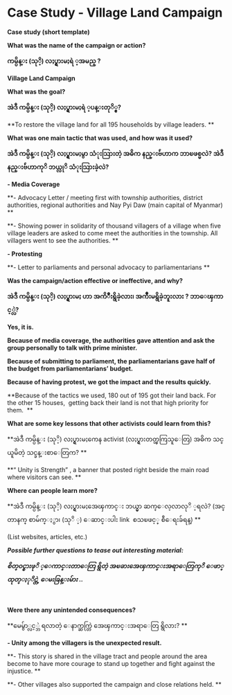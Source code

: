 Case Study - Village Land Campaign 
===================================

**Case study (short template)**

**What was the name of the campaign or action?**

**ကမ္ပိန္း (သုိ့) လႈပ္ရွားမႈရဲ ့အမည္ ?**

**Village Land Campaign**

**What was the goal?**

**အဲဒီ ကမ္ပိန္း (သုိ့) လႈပ္ရွားမႈရဲ ့ပန္းတုိ္င္?**

**To restore the village land for all 195 households by village leaders.
**

**What was one main tactic that was used, and how was it used?**

**အဲဒီ ကမ္ပိန္း (သုိ့) လႈပ္ရွားမႈမွာ သံုးသြားတဲ့ အဓိက နည္းဗ်ဴဟာက
ဘာၿဖစ္မလဲ? အဲဒီ နည္းဗ်ဴဟာကုိ ဘယ္လုိ သံုးသြားခဲ့လဲ?**

**- Media Coverage**

**- Advocacy Letter / meeting first with township authorities, district
authorities, regional authorities and Nay Pyi Daw (main capital of
Myanmar) **

**- Showing power in solidarity of thousand villagers of a village when
five village leaders are asked to come meet the authorities in the
township. All villagers went to see the authorities. **

**- Protesting**

**- Letter to parliaments and personal advocacy to parliamentarians **

**Was the campaign/action effective or ineffective, and why?**

**အဲဒီ ကမ္ပိန္း (သုိ့) လႈပ္ရွားမႈ ဟာ အကိ်ဳးရွိခဲ့လား၊
အက်ိဳးမရွိခဲ့ဘူးလား ? ဘာေၾကာင့္လဲ?**

**Yes, it is.**

**Because of media coverage, the authorities gave attention and ask the
group personally to talk with prime minister.**

**Because of submitting to parliament, the parliamentarians gave half of
the budget from parliamentarians’ budget.**

**Because of having protest, we got the impact and the results
quickly.**

**Because of the tactics we used, 180 out of 195 got their land back.
For the other 15 houses,  getting back their land is not that high
priority for them.  **

**What are some key lessons that other activists could learn from
this?**

**အဲဒီ ကမ္ပိန္း (သုိ့) လႈပ္ရွားမႈကေန activist (လႈပ္ရွားတတ္ၾကြသူေတြ) အဓိက
သင္ယူမိတဲ့ သင္ခန္းစာေတြက? **

**“ Unity is Strength” , a banner that posted right beside the main road
where visitors can see. **

**Where can people learn more?**

**အဲဒီ ကမ္ပိန္း (သုိ့) လႈပ္ရွားမႈအေၾကာင္း ဘယ္မွာ ဆက္ေလ့လာလုိ ့ရလဲ?
(အင္တာနက္ စာမ်က္ႏွာ၊ (သုိ ့) ေဆာင္းပါး link  စသၿဖင့္ စီေရးခ်ရန္) **

(List websites, articles, etc.)

***Possible further questions to tease out interesting material:***

***စိတ္၀င္စားဖုိ ့ေကာင္းတာေတြ ရွိတဲ့ အၿခားအေၾကာင္းအရာေတြကုိ
ေဖာ္ထုတ္ႏုိင္တဲ့ ေမးခြန္းမ်ား ..***

 

**Were there any unintended consequences?**

**မေမွ်ာ္လင့္ဘဲ ရလာတဲ့ ေနာက္ဆက္တြဲ အေၾကာင္းအရာေတြ ရွိလား? **

**- Unity among the villagers is the unexpected result.**

**- This story is shared in the village tract and people around the area
become to have more courage to stand up together and fight against the
injustice. **

**- Other villages also supported the campaign and close relations held.
**

 

 

 
